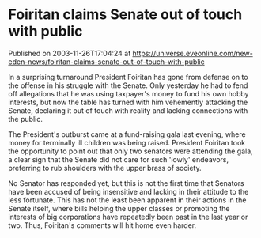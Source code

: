 # Foiritan claims Senate out of touch with public
Published on 2003-11-26T17:04:24 at https://universe.eveonline.com/new-eden-news/foiritan-claims-senate-out-of-touch-with-public

In a surprising turnaround President Foiritan has gone from defense on to the offense in his struggle with the Senate. Only yesterday he had to fend off allegations that he was using taxpayer's money to fund his own hobby interests, but now the table has turned with him vehemently attacking the Senate, declaring it out of touch with reality and lacking connections with the public.  
  
The President's outburst came at a fund-raising gala last evening, where money for terminally ill children was being raised. President Foiritan took the opportunity to point out that only two senators were attending the gala, a clear sign that the Senate did not care for such 'lowly' endeavors, preferring to rub shoulders with the upper brass of society.   
  
No Senator has responded yet, but this is not the first time that Senators have been accused of being insensitive and lacking in their attitude to the less fortunate. This has not the least been apparent in their actions in the Senate itself, where bills helping the upper classes or promoting the interests of big corporations have repeatedly been past in the last year or two. Thus, Foiritan's comments will hit home even harder.
